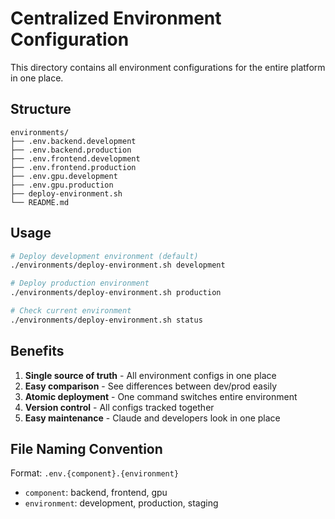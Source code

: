 # Centralized Environment Configuration

This directory contains all environment configurations for the entire platform in one place.

## Structure

```
environments/
├── .env.backend.development
├── .env.backend.production
├── .env.frontend.development
├── .env.frontend.production
├── .env.gpu.development
├── .env.gpu.production
├── deploy-environment.sh
└── README.md
```

## Usage

```bash
# Deploy development environment (default)
./environments/deploy-environment.sh development

# Deploy production environment
./environments/deploy-environment.sh production

# Check current environment
./environments/deploy-environment.sh status
```

## Benefits

1. **Single source of truth** - All environment configs in one place
2. **Easy comparison** - See differences between dev/prod easily
3. **Atomic deployment** - One command switches entire environment
4. **Version control** - All configs tracked together
5. **Easy maintenance** - Claude and developers look in one place

## File Naming Convention

Format: `.env.{component}.{environment}`
- `component`: backend, frontend, gpu
- `environment`: development, production, staging